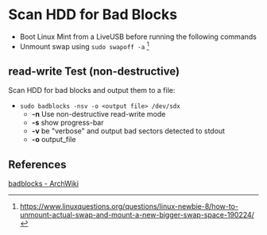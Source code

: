 Scan HDD for Bad Blocks
=======================

- Boot Linux Mint from a LiveUSB before running the following commands
- Unmount swap using `sudo swapoff -a` [^1]

## read-write Test (non-destructive)

Scan HDD for bad blocks and output them to a file:
- `sudo badblocks -nsv -o <output file> /dev/sdx`
  - **-n** Use non-destructive read-write mode
  - **-s** show progress-bar
  - **-v** be "verbose" and output bad sectors detected to stdout
  - **-o** output_file

## References
[badblocks - ArchWiki](https://wiki.archlinux.org/index.php/badblocks)
[^1]:https://www.linuxquestions.org/questions/linux-newbie-8/how-to-unmount-actual-swap-and-mount-a-new-bigger-swap-space-190224/
